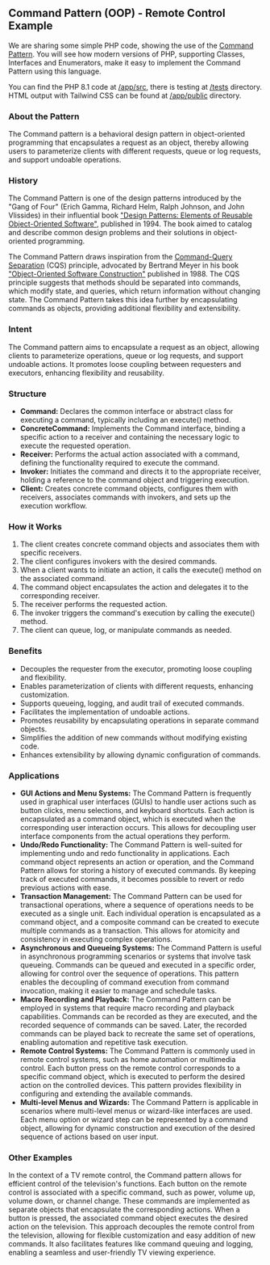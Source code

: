 ## Command Pattern (OOP) - Remote Control Example

We are sharing some simple PHP code, showing the use of
the [Command Pattern](https://en.wikipedia.org/wiki/Command_pattern). You will see how modern versions of PHP,
supporting Classes, Interfaces and Enumerators, make it easy to implement the Command Pattern using this language.

You can find the PHP 8.1 code
at [/app/src](https://github.com/harryrampr/OPP_Command_Pattern-Remote_Control_Example/tree/master/app/src), there is
testing at [/tests](https://github.com/harryrampr/OPP_Command_Pattern-Remote_Control_Example/tree/master/app/tests)
directory. HTML output with Tailwind CSS can be found
at [/app/public](https://github.com/harryrampr/OPP_Command_Pattern-Remote_Control_Example/tree/master/app/public)
directory.

### About the Pattern

The Command pattern is a behavioral design pattern in object-oriented programming that encapsulates a request as an
object, thereby allowing users to parameterize clients with different requests, queue or log requests, and support
undoable operations.

### History

The Command Pattern is one of the design patterns introduced by the "Gang of Four" (Erich Gamma, Richard Helm, Ralph
Johnson, and John Vlissides) in their influential
book ["Design Patterns: Elements of Reusable Object-Oriented Software"](https://en.wikipedia.org/wiki/Design_Patterns),
published in 1994. The book aimed to catalog and describe common design problems and their solutions in object-oriented
programming.

The Command Pattern draws inspiration from
the [Command-Query Separation](https://en.wikipedia.org/wiki/Command%E2%80%93query_separation) (CQS) principle,
advocated by Bertrand Meyer in
his book ["Object-Oriented Software Construction"](https://en.wikipedia.org/wiki/Object-Oriented_Software_Construction)
published in 1988. The CQS principle suggests that methods should be
separated into commands, which modify state, and queries, which return information without changing state. The Command
Pattern takes this idea further by encapsulating commands as objects, providing additional flexibility and
extensibility.

### Intent

The Command pattern aims to encapsulate a request as an object, allowing clients to parameterize operations, queue or
log requests, and support undoable actions. It promotes loose coupling between requesters and executors, enhancing
flexibility and reusability.

### Structure

- **Command:** Declares the common interface or abstract class for executing a command, typically including an execute()
  method.
- **ConcreteCommand:** Implements the Command interface, binding a specific action to a receiver and containing the
  necessary logic to execute the requested operation.
- **Receiver:** Performs the actual action associated with a command, defining the functionality required to execute the
  command.
- **Invoker:** Initiates the command and directs it to the appropriate receiver, holding a reference to the command
  object and triggering execution.
- **Client:** Creates concrete command objects, configures them with receivers, associates commands with invokers, and
  sets up the execution workflow.

### How it Works

1. The client creates concrete command objects and associates them with specific receivers.
2. The client configures invokers with the desired commands.
3. When a client wants to initiate an action, it calls the execute() method on the associated command.
4. The command object encapsulates the action and delegates it to the corresponding receiver.
5. The receiver performs the requested action.
6. The invoker triggers the command's execution by calling the execute() method.
7. The client can queue, log, or manipulate commands as needed.

### Benefits

- Decouples the requester from the executor, promoting loose coupling and flexibility.
- Enables parameterization of clients with different requests, enhancing customization.
- Supports queueing, logging, and audit trail of executed commands.
- Facilitates the implementation of undoable actions.
- Promotes reusability by encapsulating operations in separate command objects.
- Simplifies the addition of new commands without modifying existing code.
- Enhances extensibility by allowing dynamic configuration of commands.

### Applications

- **GUI Actions and Menu Systems:** The Command Pattern is frequently used in graphical user interfaces (GUIs) to handle
  user actions such as button clicks, menu selections, and keyboard shortcuts. Each action is encapsulated as a command
  object, which is executed when the corresponding user interaction occurs. This allows for decoupling user interface
  components from the actual operations they perform.
- **Undo/Redo Functionality:** The Command Pattern is well-suited for implementing undo and redo functionality in
  applications. Each command object represents an action or operation, and the Command Pattern allows for storing a
  history of executed commands. By keeping track of executed commands, it becomes possible to revert or redo previous
  actions with ease.
- **Transaction Management:** The Command Pattern can be used for transactional operations, where a sequence of
  operations needs to be executed as a single unit. Each individual operation is encapsulated as a command object, and a
  composite command can be created to execute multiple commands as a transaction. This allows for atomicity and
  consistency in executing complex operations.
- **Asynchronous and Queueing Systems:** The Command Pattern is useful in asynchronous programming scenarios or systems
  that involve task queueing. Commands can be queued and executed in a specific order, allowing for control over the
  sequence of operations. This pattern enables the decoupling of command execution from command invocation, making it
  easier to manage and schedule tasks.
- **Macro Recording and Playback:** The Command Pattern can be employed in systems that require macro recording and
  playback capabilities. Commands can be recorded as they are executed, and the recorded sequence of commands can be
  saved. Later, the recorded commands can be played back to recreate the same set of operations, enabling automation and
  repetitive task execution.
- **Remote Control Systems:** The Command Pattern is commonly used in remote control systems, such as home automation or
  multimedia control. Each button press on the remote control corresponds to a specific command object, which is
  executed to perform the desired action on the controlled devices. This pattern provides flexibility in configuring and
  extending the available commands.
- **Multi-level Menus and Wizards:** The Command Pattern is applicable in scenarios where multi-level menus or
  wizard-like interfaces are used. Each menu option or wizard step can be represented by a command object, allowing for
  dynamic construction and execution of the desired sequence of actions based on user input.

### Other Examples

In the context of a TV remote control, the Command pattern allows for efficient control of the television's functions.
Each button on the remote control is associated with a specific command, such as power, volume up, volume down, or
channel change. These commands are implemented as separate objects that encapsulate the corresponding actions. When a
button is pressed, the associated command object executes the desired action on the television. This approach decouples
the remote control from the television, allowing for flexible customization and easy addition of new commands. It also
facilitates features like command queuing and logging, enabling a seamless and user-friendly TV viewing experience.